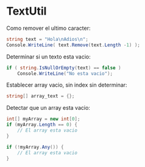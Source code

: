 # TextUtil

Como remover el ultimo caracter:
```csharp
string text = "Hola\nAdios\n";
Console.WriteLine( text.Remove(text.Length -1) );
```

Determinar si un texto esta vacio:
```csharp
if ( string.IsNullOrEmpty(text) == false )
    Console.WriteLine("No esta vacio");
```

Establecer array vacio, sin index sin determinar:
```csharp
string[] array_text = {};
```

Detectar que un array esta vacio:
```csharp
int[] myArray = new int[0];
if (myArray.Length == 0) {
    // El array esta vacio
}

if (!myArray.Any()) {
    // El array esta vacio
}
```